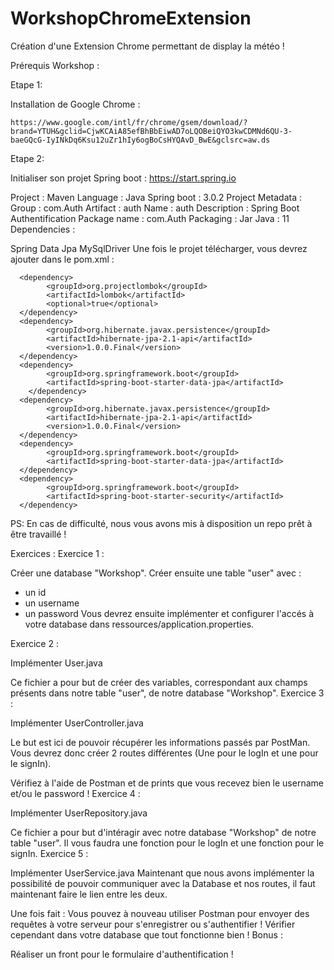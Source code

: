 # WorkshopChromeExtension

Création d'une Extension Chrome permettant de display la météo !

Prérequis Workshop :

Etape 1:

Installation de Google Chrome : 
          
    https://www.google.com/intl/fr/chrome/gsem/download/?brand=YTUH&gclid=CjwKCAiA85efBhBbEiwAD7oLQOBeiQYO3kwCDMNd6QU-3-baeGQcG-IyINkDq6Ksu12uZr1hIy6ogBoCsHYQAvD_BwE&gclsrc=aw.ds

Etape 2:

Initialiser son projet Spring boot : https://start.spring.io

  Project : Maven
  Language : Java
  Spring boot : 3.0.2
  Project Metadata :
      Group : com.Auth
      Artifact : auth
      Name : auth
      Description : Spring Boot Authentification
      Package name : com.Auth
      Packaging : Jar
      Java : 11
Dependencies :

  Spring Data Jpa
  MySqlDriver
Une fois le projet télécharger, vous devrez ajouter dans le pom.xml :

  	  <dependency>
		    <groupId>org.projectlombok</groupId>
		    <artifactId>lombok</artifactId>
		    <optional>true</optional>
	  </dependency>
	  <dependency>
		    <groupId>org.hibernate.javax.persistence</groupId>
		    <artifactId>hibernate-jpa-2.1-api</artifactId>
		    <version>1.0.0.Final</version>
	  </dependency>
	  <dependency>
		    <groupId>org.springframework.boot</groupId>
		    <artifactId>spring-boot-starter-data-jpa</artifactId>
	    </dependency>
	  <dependency>
		    <groupId>org.hibernate.javax.persistence</groupId>
		    <artifactId>hibernate-jpa-2.1-api</artifactId>
		    <version>1.0.0.Final</version>
	  </dependency>
	  <dependency>
		    <groupId>org.springframework.boot</groupId>
		    <artifactId>spring-boot-starter-data-jpa</artifactId>
	  </dependency>
	  <dependency>
		    <groupId>org.springframework.boot</groupId>
		    <artifactId>spring-boot-starter-security</artifactId>
	  </dependency>
PS: En cas de difficulté, nous vous avons mis à disposition un repo prêt à être travaillé !

Exercices :
Exercice 1 :

Créer une database "Workshop". Créer ensuite une table "user" avec :

   - un id
   - un username
   - un password 
Vous devrez ensuite implémenter et configurer l'accés à votre database dans ressources/application.properties.

Exercice 2 :

  Implémenter User.java

  Ce fichier a pour but de créer des variables, correspondant aux champs présents dans notre table "user", de notre database "Workshop".
Exercice 3 :

Implémenter UserController.java

Le but est ici de pouvoir récupérer les informations passés par PostMan.
Vous devrez donc créer 2 routes différentes (Une pour le logIn et une pour le signIn).

Vérifiez à l'aide de Postman et de prints que vous recevez bien le username et/ou le password !
Exercice 4 :

Implémenter UserRepository.java

Ce fichier a pour but d'intéragir avec notre database "Workshop" de notre table "user".
Il vous faudra une fonction pour le logIn et une fonction pour le signIn.
Exercice 5 :

Implémenter UserService.java
Maintenant que nous avons implémenter la possibilité de pouvoir communiquer avec la Database et nos routes, il faut maintenant faire le lien entre 
les deux.

Une fois fait :
Vous pouvez à nouveau utiliser Postman pour envoyer des requêtes à votre serveur pour s'enregistrer ou s'authentifier !
Vérifier cependant dans votre database que tout fonctionne bien !
Bonus :

Réaliser un front pour le formulaire d'authentification !
